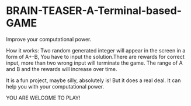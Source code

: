 # BRAIN-TEASER-A-Terminal-based-GAME
Improve your computational power. 

How it works:
Two random generated integer will appear in the screen in a form of A+-B, You have to input the solution.There are rewards for correct input, more than two wrong input will terminate the game.
The range of A and B and the rewards will increase over time.

It is a fun project, maybe silly, absolutely is! But it does a real deal. It can help you with your computational power. 


YOU ARE WELCOME TO PLAY! 
 

